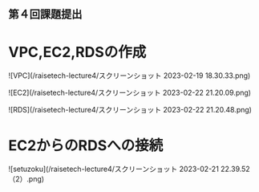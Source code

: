 ## 第４回課題提出

# VPC,EC2,RDSの作成
![VPC](/raisetech-lecture4/スクリーンショット 2023-02-19 18.30.33.png)

![EC2](/raisetech-lecture4/スクリーンショット 2023-02-22 21.20.09.png)

![RDS](/raisetech-lecture4/スクリーンショット 2023-02-22 21.20.48.png)

# EC2からのRDSへの接続

![setuzoku](/raisetech-lecture4/スクリーンショット 2023-02-21 22.39.52（2）.png)





